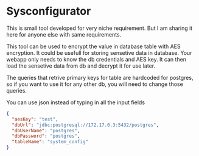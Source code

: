 # Sysconfigurator

This is small tool developed for very niche requirement. But I am sharing it here for anyone else with same requirements.

This tool can be used to encrypt the value in database table with AES encryption. It could be usefull for storing sensetive data in database.
Your webapp only needs to know the db credentials and AES key. It can then load the sensetive data from db and decrypt it for use later.

The queries that retrive primary keys for table are hardcoded for postgres, so if you want to use it for any other db, you will need to change those queries.


You can use json instead of typing in all the input fields

``` json
{
  "aesKey": "test",
  "dbUrl": "jdbc:postgresql://172.17.0.3:5432/postgres",
  "dbUserName": "postgres",
  "dbPassword": "postgres",
  "tableName": "system_config"
}
```
